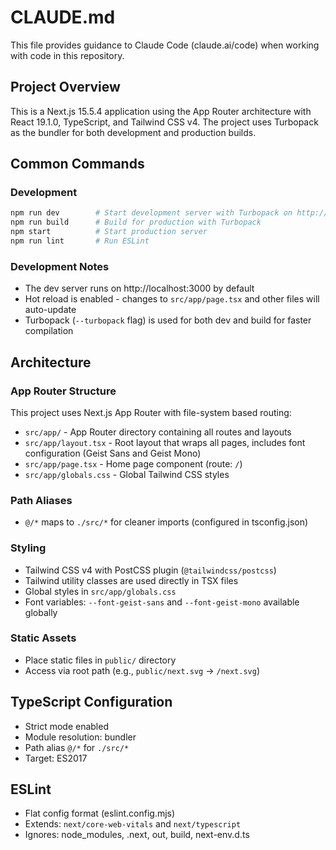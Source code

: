 # CLAUDE.md

This file provides guidance to Claude Code (claude.ai/code) when working with code in this repository.

## Project Overview

This is a Next.js 15.5.4 application using the App Router architecture with React 19.1.0, TypeScript, and Tailwind CSS v4. The project uses Turbopack as the bundler for both development and production builds.

## Common Commands

### Development
```bash
npm run dev        # Start development server with Turbopack on http://localhost:3000
npm run build      # Build for production with Turbopack
npm start          # Start production server
npm run lint       # Run ESLint
```

### Development Notes
- The dev server runs on http://localhost:3000 by default
- Hot reload is enabled - changes to `src/app/page.tsx` and other files will auto-update
- Turbopack (`--turbopack` flag) is used for both dev and build for faster compilation

## Architecture

### App Router Structure
This project uses Next.js App Router with file-system based routing:
- `src/app/` - App Router directory containing all routes and layouts
- `src/app/layout.tsx` - Root layout that wraps all pages, includes font configuration (Geist Sans and Geist Mono)
- `src/app/page.tsx` - Home page component (route: `/`)
- `src/app/globals.css` - Global Tailwind CSS styles

### Path Aliases
- `@/*` maps to `./src/*` for cleaner imports (configured in tsconfig.json)

### Styling
- Tailwind CSS v4 with PostCSS plugin (`@tailwindcss/postcss`)
- Tailwind utility classes are used directly in TSX files
- Global styles in `src/app/globals.css`
- Font variables: `--font-geist-sans` and `--font-geist-mono` available globally

### Static Assets
- Place static files in `public/` directory
- Access via root path (e.g., `public/next.svg` → `/next.svg`)

## TypeScript Configuration

- Strict mode enabled
- Module resolution: bundler
- Path alias `@/*` for `./src/*`
- Target: ES2017

## ESLint

- Flat config format (eslint.config.mjs)
- Extends: `next/core-web-vitals` and `next/typescript`
- Ignores: node_modules, .next, out, build, next-env.d.ts
